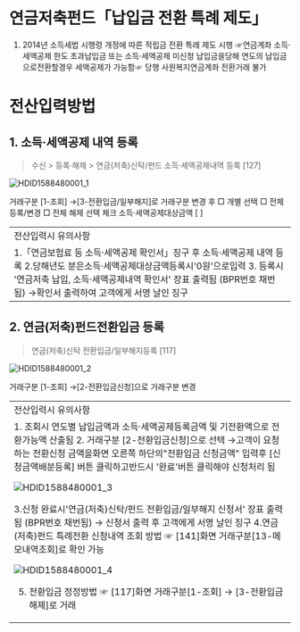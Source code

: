# 연금저축펀드「납입금 전환 특례 제도」
1. 2014년 소득세법 시행령 개정에 따른 적립금 전환 특례 제도 시행
☞연금계좌
소득·세액공제
한도 초과납입금 또는 소득·세액공제 미신청 납입금을당해 연도의 납입금으로전환할경우 세액공제가 가능함☞ 당행 사원복지연금계좌 전환거래 불가
# 전산입력방법
## 1. 소득·세액공제 내역 등록
> 수신 > 등록·해제 > 연금(저축)신탁/펀드 소득·세액공제내역 등록 [127]

![HDID1588480001_1](HDID1588480001_1.jpg)

거래구분 [1-조회] →[3-전환입금/일부해지]로 거래구분 변경 후
□ 개별 선택 □ 전체 등록/변경 □ 전체 해제 선택 체크
소득·세액공제대상금액 [ ]

<table><tbody><tr>
<td>
전산입력시 유의사항</td></tr><tr>
<td>1.「연금보험료 등 소득·세액공제 확인서」징구 후 소득·세액공제 내역 등록
2.당해년도 분은소득·세액공제대상금액등록시'0원'으로입력
3. 등록시 '연금저축 납입, 소득·세액공제내역 확인서' 장표 출력됨 (BPR번호 채번됨)
→확인서 출력하여 고객에게 서명 날인 징구</td></tr></tbody>
</table>


## 2. 연금(저축)펀드전환입금 등록
> 연금(저축)신탁 전환입금/일부해지등록 [117]

![HDID1588480001_2](HDID1588480001_2.jpg)

거래구분 [1-조회] →[2-전환입금신청]으로 거래구분 변경

<table><tbody><tr>
<td>
전산입력시 유의사항</td></tr><tr>
<td>1. 조회시 연도별 납입금액과 소득·세액공제등록금액 및 기전환액으로 전환가능액 산출됨
2. 거래구분 [2-전환입금신청]으로 선택
→고객이 요청하는 전환신청 금액을화면 오른쪽 하단의"전환입금 신청금액" 입력후
[신청금액배분등록] 버튼 클릭하고반드시 '완료'버튼 클릭해야 신청처리 됨

![HDID1588480001_3](HDID1588480001_3.jpg)

3.신청 완료시'연금(저축)신탁/펀드 전환입금/일부해지 신청서' 장표 출력됨 (BPR번호 채번됨)
→ 신청서 출력 후 고객에게 서명 날인 징구
4.연금(저축)펀드 특례전환 신청내역 조회 방법
☞ [141]화면 거래구분[13-메모내역조회]로 확인 가능

![HDID1588480001_4](HDID1588480001_4.jpg)

5. 전환입금 정정방법
☞ [117]화면 거래구분[1-조회] → [3-전환입금해제]로 거래</td></tr></tbody>
</table>


